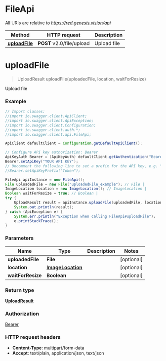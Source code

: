 # FileApi

All URIs are relative to *https://red.genesis.vision/api*

Method | HTTP request | Description
------------- | ------------- | -------------
[**uploadFile**](FileApi.md#uploadFile) | **POST** v2.0/file/upload | Upload file

<a name="uploadFile"></a>
# **uploadFile**
> UploadResult uploadFile(uploadedFile, location, waitForResize)

Upload file

### Example
```java
// Import classes:
//import io.swagger.client.ApiClient;
//import io.swagger.client.ApiException;
//import io.swagger.client.Configuration;
//import io.swagger.client.auth.*;
//import io.swagger.client.api.FileApi;

ApiClient defaultClient = Configuration.getDefaultApiClient();

// Configure API key authorization: Bearer
ApiKeyAuth Bearer = (ApiKeyAuth) defaultClient.getAuthentication("Bearer");
Bearer.setApiKey("YOUR API KEY");
// Uncomment the following line to set a prefix for the API key, e.g. "Token" (defaults to null)
//Bearer.setApiKeyPrefix("Token");

FileApi apiInstance = new FileApi();
File uploadedFile = new File("uploadedFile_example"); // File | 
ImageLocation location = new ImageLocation(); // ImageLocation | 
Boolean waitForResize = true; // Boolean | 
try {
    UploadResult result = apiInstance.uploadFile(uploadedFile, location, waitForResize);
    System.out.println(result);
} catch (ApiException e) {
    System.err.println("Exception when calling FileApi#uploadFile");
    e.printStackTrace();
}
```

### Parameters

Name | Type | Description  | Notes
------------- | ------------- | ------------- | -------------
 **uploadedFile** | **File**|  | [optional]
 **location** | [**ImageLocation**](.md)|  | [optional]
 **waitForResize** | **Boolean**|  | [optional]

### Return type

[**UploadResult**](UploadResult.md)

### Authorization

[Bearer](../README.md#Bearer)

### HTTP request headers

 - **Content-Type**: multipart/form-data
 - **Accept**: text/plain, application/json, text/json

